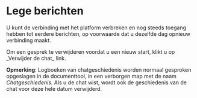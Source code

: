 # Lege berichten

U kunt de verbinding met het platform verbreken en nog steeds toegang hebben tot eerdere berichten, op voorwaarde dat u dezelfde dag opnieuw verbinding maakt.

Om een gesprek te verwijderen voordat u een nieuw start, klikt u op \_Verwijder de chat\_ link.

**Opmerking**: Logboeken van chatgeschiedenis worden normaal gesproken opgeslagen in de documenttool, in een verborgen map met de naam _Chatgeschiedenis._ Als u de chat wist, wordt ook de geschiedenis van de chat voor deze hele datum verwijderd.

